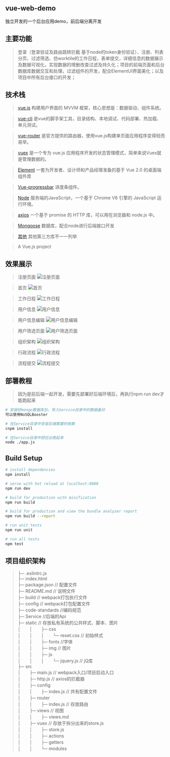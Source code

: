 ## vue-web-demo
独立开发的一个后台应用demo，前后端分离开发

## 主要功能
> 登录（登录验证及路由跳转拦截 基于node的token身份验证）、注册、列表分页、过滤筛选、仿worktile的工作日程，表单提交，详细信息的数据展示及数据可视化，实现数据的增删改查过滤及持久化；项目的前端页面和后台数据库数据交互和处理，过滤组件的开发，配合ElementUI界面美化；以及项目中所有后台接口的开发；


## 技术栈
> [vue.js](https://cn.vuejs.org/) 构建用户界面的 MVVM 框架，核心思想是：数据驱动、组件系统。

> [vue-cli](https://www.npmjs.com/package/vue-cli) 是vue的脚手架工具，目录结构、本地调试、代码部署、热加载、单元测试。

> [vue-router](https://router.vuejs.org/zh-cn/) 是官方提供的路由器，使用vue.js构建单页面应用程序变得轻而易举。

> [vuex](https://vuex.vuejs.org/zh-cn/) 是一个专为 vue.js 应用程序开发的状态管理模式，简单来说Vuex就是管理数据的。

> [Element](http://element-cn.eleme.io/#/zh-CN) 一套为开发者、设计师和产品经理准备的基于 Vue 2.0 的桌面端组件库

> [Vue-progressbar](http://hilongjw.github.io/vue-progressbar/) 进度条组件。

> [Node](https://nodejs.org/zh-cn/) 服务端的JavaScript，一个基于 Chrome V8 引擎的 JavaScript 运行环境。

> [axios](https://www.npmjs.com/package/axios) 一个基于 promise 的 HTTP 库，可以用在浏览器和 node.js 中。

> [Mongoose](https://www.npmjs.com/package/mongoose) 数据库，配合node进行后端接口开发

> [其他]() 其他第三方库不一一列举

> A Vue.js project


## 效果展示

> 注册页面
![注册页面](./present/1.png)

> 首页
![首页](./present/2.png)

> 工作日程
![工作日程](./present/3.png)

> 用户信息
![用户信息](./present/4.png)

> 用户信息编辑
![用户信息编辑](./present/5.png)

> 用户筛选页面
![用户筛选页面](./present/6.png)

> 组织架构
![组织架构](./present/7.png)

> 行政流程
![行政流程](./present/8.png)

> 流程提交
![流程提交](./present/9.png)


## 部署教程

> 因为是前后端一起开发，需要先部署好后端环境后，再执行npm run dev才能跑起来

``` bash
# 安装好mongo数据库后，导入Service目录中的数据备份
可以使用NoSQLBooster

# 在Service目录中安装后端需要的依赖
cnpm install

# 在Service目录中把后台跑起来
node ./app.js
```


## Build Setup

``` bash
# install dependencies
npm install

# serve with hot reload at localhost:8080
npm run dev

# build for production with minification
npm run build

# build for production and view the bundle analyzer report
npm run build --report

# run unit tests
npm run unit

# run all tests
npm test
```

## 项目组织架构
>├─ .eslintrc.js  
>├─ index.html  
>├─ package.json // 配置文件  
>├─ README.md // 说明文件  
>├─ build // webpack打包执行文件  
>├─ config // webpack打包配置文件  
>├─ code-standards //编码规范  
>├─ Service //后端的Api  
>├─ static // 存放私有系统的公共样式、脚本、图片  
>│　　│　　├─ css  
>│　　│　　│　　└─ reset.css // 初始样式  
>│　　│　　├─ fonts //字体  
>│　　│　　├─ img // 图片  
>│　　│　　├─ js  
>│　　│　　│　　└─ jquery.js // jQ库  
>├─ src  
>│　　├─ main.js // webpack入口/项目启动入口  
>│　　├─ http.js // axios的拦截器  
>│　　├─ config  
>│　　│　　├─ index.js // 共有配置文件  
>│　　├─ router  
>│　　│　　├─ index.js // 存放路由  
>│　　├─ views // 视图  
>│　　│　　├─ views.md  
>│　　├─ vuex // 存放于拆分出来的store.js  
>│　　│　　├─ store.js  
>│　　│　　├─ actions  
>│　　│　　├─ getters  
>│　　│　　└─ modules  
